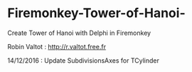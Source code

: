 # Firemonkey-Tower-of-Hanoi-
Create Tower of Hanoi with Delphi in Firemonkey

Robin Valtot : http://r.valtot.free.fr

14/12/2016 : Update SubdivisionsAxes for TCylinder
